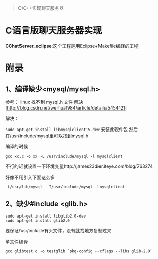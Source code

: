 > C/C++实现聊天服务器

# C语言版聊天服务器实现

**CChatServer_eclipse**:这个工程是用Eclipse+Makefile编译的工程



# 附录

## 1、编译缺少<mysql/mysql.h>

参考： linux 找不到 mysql.h 文件 解决[http://blog.csdn.net/weihua1984/article/details/5454121]

解决：

`sudo apt-get install libmysqlclient15-dev` 安装此软件包
然后在/usr/include/mysql里可以找到mysql.h              

编译的时候 

```
gcc xx.c -o xx -L /usr/include/mysql -l mysqlclient
```

不行的话就设置一下环境变量http://james23dier.iteye.com/blog/763274

好像不用引入下面这么多

```
-L/usr/lib/mysql  -I/usr/include/mysql -lmysqlclient
```





## 2、缺少#include <glib.h>

```
sudo apt-get install libglib2.0-dev
sudo apt-get install glib2.0
```

要保证/usr/include有头文件，没有就找地方复制过来


单文件编译
```
gcc glibtest.c -o testglib `pkg-config --cflags --libs glib-2.0`
```








